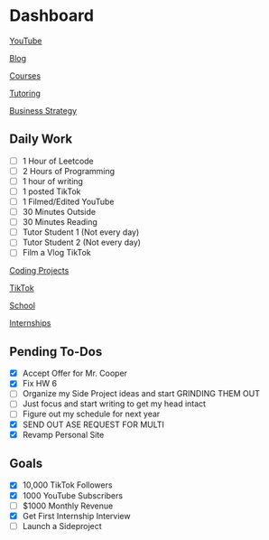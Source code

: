 # Dashboard

[YouTube](Dashboard%20e82845f4f4be49a9a94f1ca58b23ed7c/YouTube%209f5ae58d4c8f40f0a03d9d5297034523.md)

[Blog](Dashboard%20e82845f4f4be49a9a94f1ca58b23ed7c/Blog%2033c162da80c34a7881f292fe25120910.md)

[Courses](Dashboard%20e82845f4f4be49a9a94f1ca58b23ed7c/Courses%2049ece966d1144ff9b90656e966198d53.md)

[Tutoring](Dashboard%20e82845f4f4be49a9a94f1ca58b23ed7c/Tutoring%205880a1b16cfa461196873f8435f04c49.md)

[Business Strategy](Dashboard%20e82845f4f4be49a9a94f1ca58b23ed7c/Business%20Strategy%209738a2926c9a43cda3e63a5331a4cbb5.md)

## Daily Work

- [ ]  1 Hour of Leetcode
- [ ]  2 Hours of Programming
- [ ]  1 hour of writing
- [ ]  1 posted TikTok
- [ ]  1 Filmed/Edited YouTube
- [ ]  30 Minutes Outside
- [ ]  30 Minutes Reading
- [ ]  Tutor Student 1 (Not every day)
- [ ]  Tutor Student 2 (Not every day)
- [ ]  Film a Vlog TikTok

[Coding Projects](Dashboard%20e82845f4f4be49a9a94f1ca58b23ed7c/Coding%20Projects%201d87c1048bdc4ebf8d09f06c9031ae53.md)

[TikTok](Dashboard%20e82845f4f4be49a9a94f1ca58b23ed7c/TikTok%20fb42a6f9f6fd494ab579514f6ee4617a.md)

[School](Dashboard%20e82845f4f4be49a9a94f1ca58b23ed7c/School%200375a4b5f6dc4eecb33f4ae976f78c2c.md)

[Internships](Dashboard%20e82845f4f4be49a9a94f1ca58b23ed7c/Internships%2033a0a0977d684fd1a4a2e408b65975de.md)

## Pending To-Dos

- [x]  Accept Offer for Mr. Cooper
- [x]  Fix HW 6
- [ ]  Organize my Side Project ideas and start GRINDING THEM OUT
- [ ]  Just focus and start writing to get my head intact
- [ ]  Figure out my schedule for next year
- [x]  SEND OUT ASE REQUEST FOR MULTI
- [x]  Revamp Personal Site

## Goals

- [x]  10,000 TikTok Followers
- [x]  1000 YouTube Subscribers
- [ ]  $1000 Monthly Revenue
- [x]  Get First Internship Interview
- [ ]  Launch a Sideproject